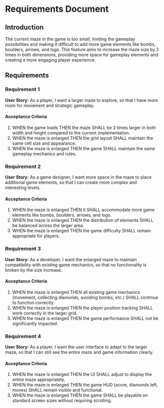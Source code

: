 # Requirements Document

## Introduction

The current maze in the game is too small, limiting the gameplay possibilities and making it difficult to add more game elements like bombs, boulders, arrows, and logs. This feature aims to increase the maze size by 2 times in both dimensions, providing more space for gameplay elements and creating a more engaging player experience.

## Requirements

### Requirement 1

**User Story:** As a player, I want a larger maze to explore, so that I have more room for movement and strategic gameplay.

#### Acceptance Criteria

1. WHEN the game loads THEN the maze SHALL be 2 times larger in both width and height compared to the current implementation.
2. WHEN the maze is enlarged THEN the grid layout SHALL maintain the same cell size and appearance.
3. WHEN the maze is enlarged THEN the game SHALL maintain the same gameplay mechanics and rules.

### Requirement 2

**User Story:** As a game designer, I want more space in the maze to place additional game elements, so that I can create more complex and interesting levels.

#### Acceptance Criteria

1. WHEN the maze is enlarged THEN it SHALL accommodate more game elements like bombs, boulders, arrows, and logs.
2. WHEN the maze is enlarged THEN the distribution of elements SHALL be balanced across the larger area.
3. WHEN the maze is enlarged THEN the game difficulty SHALL remain appropriate for players.

### Requirement 3

**User Story:** As a developer, I want the enlarged maze to maintain compatibility with existing game mechanics, so that no functionality is broken by the size increase.

#### Acceptance Criteria

1. WHEN the maze is enlarged THEN all existing game mechanics (movement, collecting diamonds, avoiding bombs, etc.) SHALL continue to function correctly.
2. WHEN the maze is enlarged THEN the player position tracking SHALL work correctly in the larger grid.
3. WHEN the maze is enlarged THEN the game performance SHALL not be significantly impacted.

### Requirement 4

**User Story:** As a player, I want the user interface to adapt to the larger maze, so that I can still see the entire maze and game information clearly.

#### Acceptance Criteria

1. WHEN the maze is enlarged THEN the UI SHALL adjust to display the entire maze appropriately.
2. WHEN the maze is enlarged THEN the game HUD (score, diamonds left, moves) SHALL remain visible and functional.
3. WHEN the maze is enlarged THEN the game SHALL be playable on standard screen sizes without requiring scrolling.